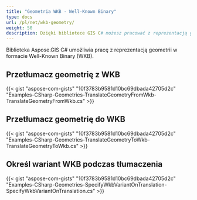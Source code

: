 ```yaml
---
title: "Geometria WKB - Well-Known Binary"
type: docs
url: /pl/net/wkb-geometry/
weight: 50
description: Dzięki bibliotece GIS C# możesz pracować z reprezentacją geometrii w formacie Well-Known Binary (WKB) i tłumaczyć ją na WKB lub z WKB.
---
```


Biblioteka Aspose.GIS C# umożliwia pracę z reprezentacją geometrii w formacie Well-Known Binary (WKB).

## **Przetłumacz geometrię z WKB**
{{< gist "aspose-com-gists" "10f3783b9581d10bc69dbada42705d2c" "Examples-CSharp-Geometries-TranslateGeometryFromWkb-TranslateGeometryFromWkb.cs" >}}
## **Przetłumacz geometrię do WKB**
{{< gist "aspose-com-gists" "10f3783b9581d10bc69dbada42705d2c" "Examples-CSharp-Geometries-TranslateGeometryToWkb-TranslateGeometryToWkb.cs" >}}
## **Określ wariant WKB podczas tłumaczenia**
{{< gist "aspose-com-gists" "10f3783b9581d10bc69dbada42705d2c" "Examples-CSharp-Geometries-SpecifyWkbVariantOnTranslation-SpecifyWkbVariantOnTranslation.cs" >}}
